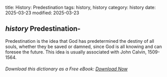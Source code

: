 title: History: Predestination
tags: history, history
category: history
date: 2025-03-23
modified: 2025-03-23

## _history_  Predestination-
Predestination is the idea that God has
  predetermined the destiny of all souls, whether they be saved or
  damned, since God is all knowing and can foresee the future.   This
  idea is usually associated with John Calvin,   1509-
1564.




###### Download *this* dictionary as a Free eBook: [Download Now]({static}static/SerfHistoryDictionary.pdf)

